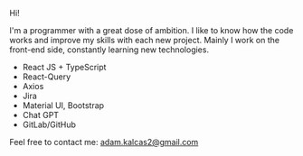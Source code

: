 Hi!

I'm a programmer with a great dose of ambition.
I like to know how the code works and improve my skills with each new project. 
Mainly I work on the front-end side, constantly learning new technologies.

  - React JS + TypeScript
  - React-Query
  - Axios
  - Jira
  - Material UI, Bootstrap
  - Chat GPT
  - GitLab/GitHub
  

Feel free to contact me:
adam.kalcas2@gmail.com


  
